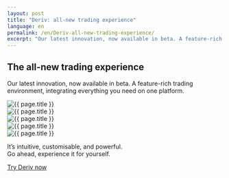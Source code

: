 ```yaml
---
layout: post
title: "Deriv: all-new trading experience"
language: en
permalink: /en/Deriv-all-new-trading-experience/
excerpt: "Our latest innovation, now available in beta. A feature-rich trading environment, integrating everything you need on one platform..."
---
```

## The all-new trading experience

Our latest innovation, now available in beta. A feature-rich trading environment, integrating everything you need on one platform.

<div class="cta-lg">
    <img src="{{ '/images/deriv-1.png' | prepend: SourceUrl }}" alt="{{ page.title }}">
</div>

<div class="cta-lg">
    <img src="{{ '/images/deriv-2.png' | prepend: SourceUrl }}" alt="{{ page.title }}">
</div>

<div class="cta-lg">
    <img src="{{ '/images/deriv-3.png' | prepend: SourceUrl }}" alt="{{ page.title }}">
</div>

<div class="cta-lg">
    <img src="{{ '/images/deriv-4.png' | prepend: SourceUrl }}" alt="{{ page.title }}">
</div>

<div class="cta-lg">
    <img src="{{ '/images/deriv-5.png' | prepend: SourceUrl }}" alt="{{ page.title }}">
</div>

<div class="cta-lg">
    <p class="centered">It’s intuitive, customisable, and powerful.<br>Go ahead, experience it for yourself.</p>
    <a class="button" href="https://deriv.app/"><span>Try Deriv now</span></a>
    </div>